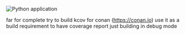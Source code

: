 ![Python application](https://github.com/davidtazy/conan-kcov/workflows/Python%20application/badge.svg)

far for complete try to build kcov for conan (https://conan.io)
use it as a build requirement to have coverage report just building in debug mode
